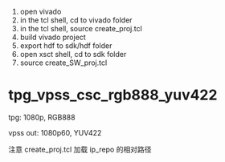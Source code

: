 1. open vivado
2. in the tcl shell, cd to vivado folder
3. in the tcl shell, source create_proj.tcl
4. build vivado project
5. export hdf to sdk/hdf folder
6. open xsct shell, cd to sdk folder
7. source create_SW_proj.tcl

# tpg_vpss_csc_rgb888_yuv422

tpg: 1080p, RGB888

vpss out: 1080p60, YUV422

注意 create_proj.tcl 加载 ip_repo 的相对路径


